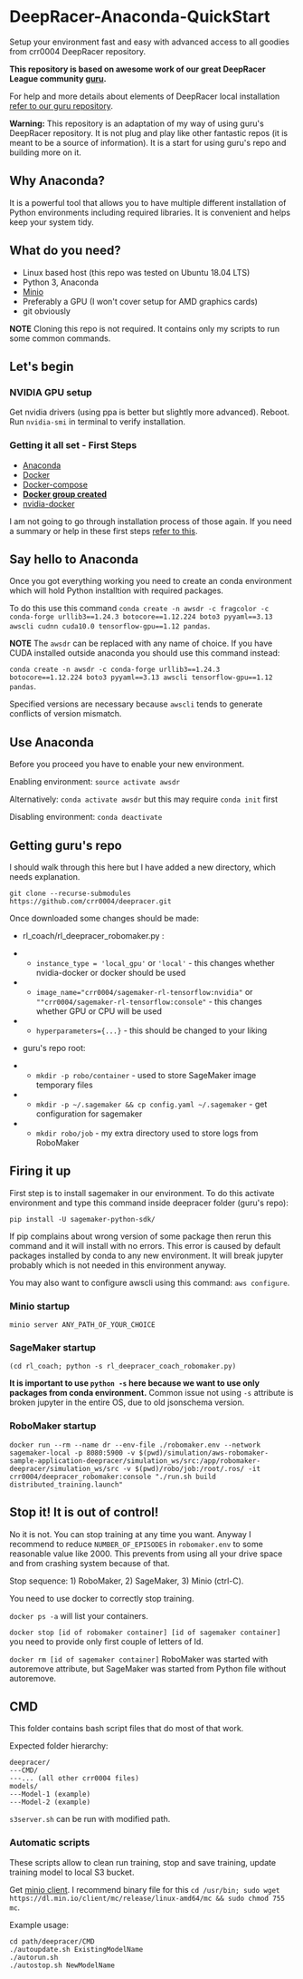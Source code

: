 # DeepRacer-Anaconda-QuickStart
Setup your environment fast and easy with advanced access to all goodies from crr0004 DeepRacer repository.

**This repository is based on awesome work of our great DeepRacer League community [guru](https://github.com/crr0004).**

For help and more details about elements of DeepRacer local installation [refer to our guru repository](https://github.com/crr0004/deepracer).

**Warning:** This repository is an adaptation of my way of using guru's DeepRacer repository. It is not plug and play like other fantastic repos (it is meant to be a source of information). It is a start for using guru's repo and building more on it.

## Why Anaconda?
It is a powerful tool that allows you to have multiple different installation of Python environments including required libraries. It is convenient and helps keep your system tidy.

## What do you need?
- Linux based host (this repo was tested on Ubuntu 18.04 LTS)
- Python 3, Anaconda
- [Minio](https://min.io/download#/linux)
- Preferably a GPU (I won't cover setup for AMD graphics cards)
- git obviously

**NOTE** Cloning this repo is not required. It contains only my scripts to run some common commands.

## Let's begin
### NVIDIA GPU setup
Get nvidia drivers (using ppa is better but slightly more advanced). Reboot. Run `nvidia-smi` in terminal to verify installation.

### Getting it all set - First Steps
- [Anaconda](https://docs.anaconda.com/anaconda/install/linux/)
- [Docker](https://docs.docker.com/install/linux/docker-ce/ubuntu/)
- [Docker-compose](https://docs.docker.com/compose/install/#install-compose)
- **[Docker group created](https://docs.docker.com/install/linux/linux-postinstall/)**
- [nvidia-docker](https://github.com/NVIDIA/nvidia-docker/wiki/Installation-(version-2.0))

I am not going to go through installation process of those again. If you need a summary or help in these first steps [refer to this](https://github.com/ARCC-RACE/deepracer-for-dummies).

## Say hello to Anaconda
Once you got everything working you need to create an conda environment which will hold Python installtion with required packages.

To do this use this command `conda create -n awsdr -c fragcolor -c conda-forge urllib3==1.24.3 botocore==1.12.224 boto3 pyyaml==3.13 awscli cudnn cuda10.0 tensorflow-gpu==1.12 pandas`.

**NOTE** The `awsdr` can be replaced with any name of choice. If you have CUDA installed outside anaconda you should use this command instead:

`conda create -n awsdr -c conda-forge urllib3==1.24.3 botocore==1.12.224 boto3 pyyaml==3.13 awscli tensorflow-gpu==1.12 pandas`. 

Specified versions are necessary because `awscli` tends to generate conflicts of version mismatch.

## Use Anaconda
Before you proceed you have to enable your new environment.

Enabling environment: `source activate awsdr`

Alternatively: `conda activate awsdr` but this may require `conda init` first

Disabling environment: `conda deactivate`

## Getting guru's repo
I should walk through this here but I have added a new directory, which needs explanation.

`git clone --recurse-submodules https://github.com/crr0004/deepracer.git`

Once downloaded some changes should be made:

- rl_coach/rl_deepracer_robomaker.py :

- - `instance_type = 'local_gpu'` or `'local'` - this changes whether nvidia-docker or docker should be used

- - `image_name="crr0004/sagemaker-rl-tensorflow:nvidia"` or `""crr0004/sagemaker-rl-tensorflow:console"` - this changes whether GPU or CPU will be used

- - `hyperparameters={...}` - this should be changed to your liking

- guru's repo root:

- - `mkdir -p robo/container` - used to store SageMaker image temporary files

- - `mkdir -p ~/.sagemaker && cp config.yaml ~/.sagemaker` - get configuration for sagemaker

- - `mkdir robo/job` - my extra directory used to store logs from RoboMaker

## Firing it up
First step is to install sagemaker in our environment. To do this activate environment and type this command inside deepracer folder (guru's repo):

`pip install -U sagemaker-python-sdk/`

If pip complains about wrong version of some package then rerun this command and it will install with no errors.
This error is caused by default packages installed by conda to any new environment. It will break jupyter probably which is not needed in this environment anyway.

You may also want to configure awscli using this command: `aws configure`.

### Minio startup
`minio server ANY_PATH_OF_YOUR_CHOICE`

### SageMaker startup
`(cd rl_coach; python -s rl_deepracer_coach_robomaker.py)`

**It is important to use `python -s` here because we want to use only packages from conda environment.** Common issue not using `-s` attribute is broken jupyter in the entire OS, due to old jsonschema version.

### RoboMaker startup
`docker run --rm --name dr --env-file ./robomaker.env --network sagemaker-local -p 8080:5900 -v $(pwd)/simulation/aws-robomaker-sample-application-deepracer/simulation_ws/src:/app/robomaker-deepracer/simulation_ws/src -v $(pwd)/robo/job:/root/.ros/ -it crr0004/deepracer_robomaker:console "./run.sh build distributed_training.launch"`

## Stop it! It is out of control!
No it is not. You can stop training at any time you want. Anyway I recommend to reduce `NUMBER_OF_EPISODES` in `robomaker.env` to some reasonable value like 2000. This prevents from using all your drive space and from crashing system because of that.

Stop sequence: 1) RoboMaker, 2) SageMaker, 3) Minio (ctrl-C).

You need to use docker to correctly stop training.

`docker ps -a` will list your containers.

`docker stop [id of robomaker container] [id of sagemaker container]` you need to provide only first couple of letters of Id.

`docker rm [id of sagemaker container]` RoboMaker was started with autoremove attribute, but SageMaker was started from Python file without autoremove.

## CMD
This folder contains bash script files that do most of that work.

Expected folder hierarchy:

```
deepracer/
---CMD/
---... (all other crr0004 files)
models/
---Model-1 (example)
---Model-2 (example)
```

`s3server.sh` can be run with modified path.

### Automatic scripts
These scripts allow to clean run training, stop and save training, update training model to local S3 bucket.

Get [minio client](https://docs.min.io/docs/minio-client-complete-guide). I recommend binary file for this `cd /usr/bin; sudo wget https://dl.min.io/client/mc/release/linux-amd64/mc && sudo chmod 755 mc`.

Example usage:

```
cd path/deepracer/CMD
./autoupdate.sh ExistingModelName
./autorun.sh
./autostop.sh NewModelName
```
